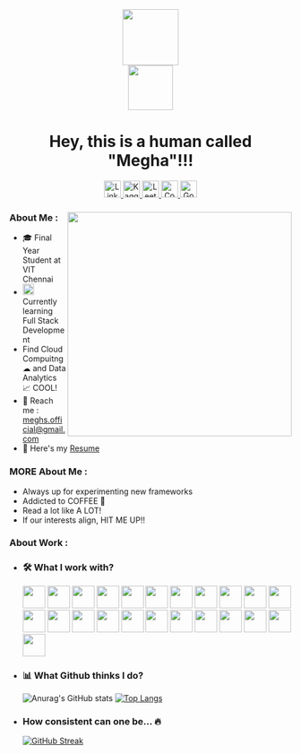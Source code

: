 <div id="header" align="center">
  <div id="head">
    <img src="https://media.giphy.com/media/FAFo1M7EC4gRZ4HETH/giphy.gif" width=100>
    <br>
    <img src="https://visitor-badge.glitch.me/badge?page_id=Meghs1424&style=flat-square&color=0088cc" width=80 alt=""/>
    <h1>Hey, this is a human called "Megha"!!!</h1>
  </div>
  <div id="contacts">
    <!--- <img src="https://img.shields.io/badge/Gmail-D14836?tyle=flat&logo=gmail&logoColor=white" height=30 alt="Gmail"/> --->
    <a href="https://www.linkedin.com/in/megha-singh-113341192/">
      <img src="https://img.shields.io/badge/LinkedIn-blue?style=flat&logo=linkedin&logoColor=white" height=30 alt="LinkedIn"/>
    </a>
    <!--- <img src="https://img.shields.io/badge/Medium-12100E?style=flat&logo=medium&logoColor=white" height=30 alt="Medium"/> --->
    <a href="https://www.kaggle.com/megha1424">
      <img src="https://img.shields.io/badge/Kaggle-20BEFF?style=flat&logo=Kaggle&logoColor=white"/ height=30 alt="Kaggle">
    </a>
    <a href="https://leetcode.com/Meghs4948/">
      <img src="https://img.shields.io/badge/-LeetCode-FFA116?style=flat&logo=LeetCode&logoColor=black" height=30 alt="Leetcode"/>
    </a>
    <a href="https://www.codechef.com/users/meghs1424">
      <img src="https://img.shields.io/badge/Codechef-%23B92B27.svg?&style=flat&logo=Codechef&logoColor=white" height=30 alt="Codechef"/>
    </a>
    <a href="https://www.goodreads.com/user/show/30818155-meghs">
      <img src="https://img.shields.io/badge/Goodreads-372213?style=flat&logo=goodreads&logoColor=white" height=30 alt="Goodreads"/>
    </a>
    <!--- <img src="https://img.shields.io/badge/Twitter-1DA1F2?style=flat&logo=twitter&logoColor=white" height=30 alt="Twitter"/>
    <img src="https://img.shields.io/badge/Instagram-E4405F?style=flat&logo=instagram&logoColor=white" height=30 alt="Instagram"/> --->
  </div>
</div>

<div id="main_section">
  <img align="right" src="https://media.giphy.com/media/SWoSkN6DxTszqIKEqv/giphy.gif" width=400 /> 
  <div id="info">
    <h3>About Me :</h3> 
    <ul>
      <li>
        &#127891; Final Year Student at VIT Chennai 
        <!--- <img src="https://media.giphy.com/media/QytPgSOH9QoYFKBTbh/giphy.gif" width=30 /> --->
      </li>
      <li>
        <img src="https://media.giphy.com/media/lRLzrbhmh5pFf4jOga/giphy.gif" width=20 />
        Currently learning Full Stack Development 
      </li>
      <li>
        Find Cloud Compuitng &#9729; and Data Analytics &#128200; COOL! 
        <!--- <img src="https://media.giphy.com/media/3rgXBsWN1mtYprBmA8/giphy.gif" width=50 /> --->
      </li>
      <li>
        &#128232; Reach me : <a href="mailto:meghs.official@gmail.com"/>meghs.official@gmail.com</a> 
        <!--- <img src="https://media.giphy.com/media/nv6bOexvEyVV50U4Qz/giphy.gif" width=40 /> --->
      </li>
      <li>
        &#128220; Here's my <a href="https://drive.google.com/file/d/1fEIR8u22srcUkEe5NPOhLd_badrkHGCj/view?usp=sharing">Resume</a> 
        <!--- <img src="https://media.giphy.com/media/j0B5B1mW0M5osRKcrq/giphy.gif" width=40 /> --->
      </li>
    </ul>
    <h3>MORE About Me :</h3>
    <ul>
      <li>Always up for experimenting new frameworks</li>
      <li>Addicted to COFFEE &#127861;</li>
      <li>Read a lot like A LOT!</li>
      <li>If our interests align, HIT ME UP!!</li>
    </ul>
  </div>
  <div>
    <h3>About Work :</h3>
    <ul>
      <li>
        <h3>&#128736; What I work with?</h3>
        <img src="https://cdn.jsdelivr.net/gh/devicons/devicon/icons/c/c-original.svg" height=40 />
        <img src="https://cdn.jsdelivr.net/gh/devicons/devicon/icons/cplusplus/cplusplus-original.svg" height=40 />
        <img src="https://cdn.jsdelivr.net/gh/devicons/devicon/icons/java/java-original.svg" height=40 />
        <img src="https://cdn.jsdelivr.net/gh/devicons/devicon/icons/python/python-original.svg" height=40 />
        <img src="https://cdn.jsdelivr.net/gh/devicons/devicon/icons/numpy/numpy-original.svg" height=40 />
        <img src="https://cdn.jsdelivr.net/gh/devicons/devicon/icons/pandas/pandas-original.svg" height=40 />
        <img src="https://cdn.jsdelivr.net/gh/devicons/devicon/icons/r/r-original.svg" height=40 />
        <img src="https://cdn.jsdelivr.net/gh/devicons/devicon/icons/matlab/matlab-original.svg" height=40 />
        <img src="https://cdn.jsdelivr.net/gh/devicons/devicon/icons/latex/latex-original.svg" height=40 />
        <img src="https://cdn.jsdelivr.net/gh/devicons/devicon/icons/bash/bash-original.svg" height=40 />
        <img src="https://cdn.jsdelivr.net/gh/devicons/devicon/icons/git/git-original.svg" height=40 />
        <img src="https://cdn.jsdelivr.net/gh/devicons/devicon/icons/googlecloud/googlecloud-original.svg" height=40 />
        <img src="https://cdn.jsdelivr.net/gh/devicons/devicon/icons/amazonwebservices/amazonwebservices-original.svg" height=40 />
        <img src="https://cdn.jsdelivr.net/gh/devicons/devicon/icons/html5/html5-original.svg" height=40 />
        <img src="https://cdn.jsdelivr.net/gh/devicons/devicon/icons/css3/css3-original.svg" height=40 />
        <img src="https://cdn.jsdelivr.net/gh/devicons/devicon/icons/bootstrap/bootstrap-plain.svg" height=40 />
        <img src="https://cdn.jsdelivr.net/gh/devicons/devicon/icons/javascript/javascript-original.svg" height=40 />
        <img src="https://cdn.jsdelivr.net/gh/devicons/devicon/icons/jquery/jquery-original.svg" height=40 />
        <img src="https://cdn.jsdelivr.net/gh/devicons/devicon/icons/django/django-plain.svg" height=40 />
        <img src="https://cdn.jsdelivr.net/gh/devicons/devicon/icons/mysql/mysql-original.svg" height=40 />
        <img src="https://cdn.jsdelivr.net/gh/devicons/devicon/icons/mongodb/mongodb-original.svg" height=40 />
        <img src="https://cdn.jsdelivr.net/gh/devicons/devicon/icons/jenkins/jenkins-original.svg" height=40 />
        <img src="https://cdn.jsdelivr.net/gh/devicons/devicon/icons/jira/jira-original.svg" height=40 />
      </li>
      <li>
        <h3>&#128202; What Github thinks I do?</h3>
        
![Anurag's GitHub stats](https://github-readme-stats.vercel.app/api?username=Meghs1424&show_icons=true)
[![Top Langs](https://github-readme-stats.vercel.app/api/top-langs/?username=Meghs1424&layout=compact)](https://github.com/anuraghazra/github-readme-stats)
      </li>
      <li>
        <h3>How consistent can one be... &#128293;</h3>
      
[![GitHub Streak](http://github-readme-streak-stats.herokuapp.com?user=Meghs1424)](https://git.io/streak-stats)
      </li>
    </ul>
  </div>
</div>


<!---
Meghs1424/Meghs1424 is a ✨ special ✨ repository because its `README.md` (this file) appears on your GitHub profile.
You can click the Preview link to take a look at your changes.
--->
